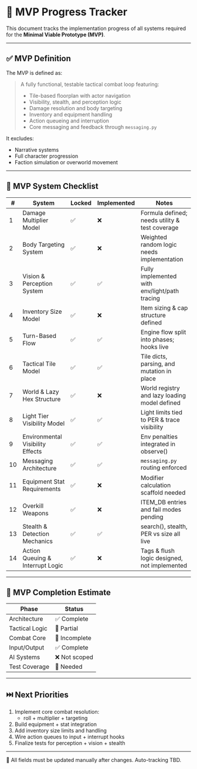 # 🚀 MVP Progress Tracker

This document tracks the implementation progress of all systems required for the **Minimal Viable Prototype (MVP)**.

---

## ✅ MVP Definition

The MVP is defined as:

> A fully functional, testable tactical combat loop featuring:
> - Tile-based floorplan with actor navigation
> - Visibility, stealth, and perception logic
> - Damage resolution and body targeting
> - Inventory and equipment handling
> - Action queueing and interruption
> - Core messaging and feedback through `messaging.py`

It excludes:
- Narrative systems
- Full character progression
- Faction simulation or overworld movement

---

## 🧩 MVP System Checklist

| #  | System                            | Locked | Implemented | Notes |
|----|-----------------------------------|--------|-------------|-------|
| 1  | Damage Multiplier Model           | ✅     | ❌          | Formula defined; needs utility & test coverage |
| 2  | Body Targeting System             | ✅     | ❌          | Weighted random logic needs implementation     |
| 3  | Vision & Perception System        | ✅     | ✅          | Fully implemented with env/light/path tracing  |
| 4  | Inventory Size Model              | ✅     | ❌          | Item sizing & cap structure defined            |
| 5  | Turn-Based Flow                   | ✅     | ✅          | Engine flow split into phases; hooks live      |
| 6  | Tactical Tile Model               | ✅     | ✅          | Tile dicts, parsing, and mutation in place     |
| 7  | World & Lazy Hex Structure        | ✅     | ❌          | World registry and lazy loading model defined  |
| 8  | Light Tier Visibility Model       | ✅     | ✅          | Light limits tied to PER & trace visibility    |
| 9  | Environmental Visibility Effects  | ✅     | ✅          | Env penalties integrated in observe()          |
| 10 | Messaging Architecture            | ✅     | ✅          | `messaging.py` routing enforced                |
| 11 | Equipment Stat Requirements       | ✅     | ❌          | Modifier calculation scaffold needed           |
| 12 | Overkill Weapons                  | ✅     | ❌          | ITEM_DB entries and fail modes pending         |
| 13 | Stealth & Detection Mechanics     | ✅     | ✅          | search(), stealth, PER vs size all live        |
| 14 | Action Queuing & Interrupt Logic  | ✅     | ❌          | Tags & flush logic designed, not implemented   |

---

## 🏁 MVP Completion Estimate

| Phase          | Status       |
|----------------|--------------|
| Architecture   | ✅ Complete  |
| Tactical Logic | 🔄 Partial   |
| Combat Core    | 🔄 Incomplete |
| Input/Output   | ✅ Complete  |
| AI Systems     | ❌ Not scoped |
| Test Coverage  | 🔄 Needed    |

---

## ⏭️ Next Priorities

1. Implement core combat resolution:
   - roll + multiplier + targeting
2. Build equipment + stat integration
3. Add inventory size limits and handling
4. Wire action queues to input + interrupt hooks
5. Finalize tests for perception + vision + stealth

---

📝 All fields must be updated manually after changes. Auto-tracking TBD.
